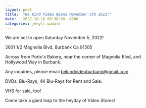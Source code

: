 ```yaml
---
layout: post
title:  "Be Kind Video Opens November 5th 2022!"
date:   2022-10-16 09:38:08 -0700
categories: jekyll update
---
```

We are set to open Saturday November 5, 2022!

3601 1/2 Magnolia Blvd, Burbank Ca 91505

Across from Porto's Bakery, near the corner of Magnolia Blvd, and Hollywood Way in Burbank.

Any inquiries, please email bekindvideoburbank@gmail.com

DVDs, Blu-Rays, 4K Blu-Rays for Rent and Sale.

VHS for sale, too!

Come take a giant leap to the heyday of Video Stores!





